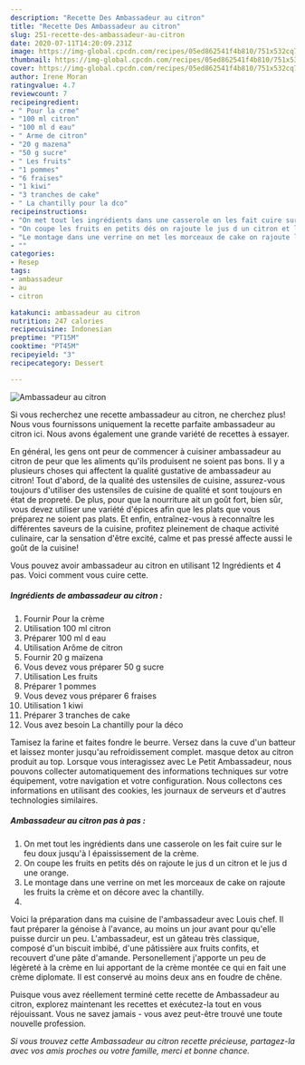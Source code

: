 ```yaml
---
description: "Recette Des Ambassadeur au citron"
title: "Recette Des Ambassadeur au citron"
slug: 251-recette-des-ambassadeur-au-citron
date: 2020-07-11T14:20:09.231Z
image: https://img-global.cpcdn.com/recipes/05ed862541f4b810/751x532cq70/ambassadeur-au-citron-photo-principale-de-la-recette.jpg
thumbnail: https://img-global.cpcdn.com/recipes/05ed862541f4b810/751x532cq70/ambassadeur-au-citron-photo-principale-de-la-recette.jpg
cover: https://img-global.cpcdn.com/recipes/05ed862541f4b810/751x532cq70/ambassadeur-au-citron-photo-principale-de-la-recette.jpg
author: Irene Moran
ratingvalue: 4.7
reviewcount: 7
recipeingredient:
- " Pour la crme"
- "100 ml citron"
- "100 ml d eau"
- " Arme de citron"
- "20 g mazena"
- "50 g sucre"
- " Les fruits"
- "1 pommes"
- "6 fraises"
- "1 kiwi"
- "3 tranches de cake"
- " La chantilly pour la dco"
recipeinstructions:
- "On met tout les ingrédients dans une casserole on les fait cuire sur le feu doux jusqu&#39;à l épaississement de la crème."
- "On coupe les fruits en petits dés on rajoute le jus d un citron et le jus d une orange."
- "Le montage dans une verrine on met les morceaux de cake on rajoute les fruits la crème et on décore avec la chantilly."
- ""
categories:
- Resep
tags:
- ambassadeur
- au
- citron

katakunci: ambassadeur au citron 
nutrition: 247 calories
recipecuisine: Indonesian
preptime: "PT15M"
cooktime: "PT45M"
recipeyield: "3"
recipecategory: Dessert

---
```



![Ambassadeur au citron](https://img-global.cpcdn.com/recipes/05ed862541f4b810/751x532cq70/ambassadeur-au-citron-photo-principale-de-la-recette.jpg)

Si vous recherchez une recette ambassadeur au citron, ne cherchez plus! Nous vous fournissons uniquement la recette parfaite ambassadeur au citron ici. Nous avons également une grande variété de recettes à essayer.

En général, les gens ont peur de commencer à cuisiner ambassadeur au citron de peur que les aliments qu'ils produisent ne soient pas bons. Il y a plusieurs choses qui affectent la qualité gustative de ambassadeur au citron! Tout d'abord, de la qualité des ustensiles de cuisine, assurez-vous toujours d'utiliser des ustensiles de cuisine de qualité et sont toujours en état de propreté. De plus, pour que la nourriture ait un goût fort, bien sûr, vous devez utiliser une variété d'épices afin que les plats que vous préparez ne soient pas plats. Et enfin, entraînez-vous à reconnaître les différentes saveurs de la cuisine, profitez pleinement de chaque activité culinaire, car la sensation d'être excité, calme et pas pressé affecte aussi le goût de la cuisine!

<!--inarticleads1-->

Vous pouvez avoir ambassadeur au citron en utilisant 12 Ingrédients et 4 pas. Voici comment vous cuire cette.

##### Ingrédients de ambassadeur au citron :

1. Fournir  Pour la crème
1. Utilisation 100 ml citron
1. Préparer 100 ml d eau
1. Utilisation  Arôme de citron
1. Fournir 20 g maïzena
1. Vous devez vous préparer 50 g sucre
1. Utilisation  Les fruits
1. Préparer 1 pommes
1. Vous devez vous préparer 6 fraises
1. Utilisation 1 kiwi
1. Préparer 3 tranches de cake
1. Vous avez besoin  La chantilly pour la déco


Tamisez la farine et faites fondre le beurre. Versez dans la cuve d&#39;un batteur et laissez monter jusqu&#39;au refroidissement complet. masque detox au citron produit au top. Lorsque vous interagissez avec Le Petit Ambassadeur, nous pouvons collecter automatiquement des informations techniques sur votre équipement, votre navigation et votre configuration. Nous collectons ces informations en utilisant des cookies, les journaux de serveurs et d&#39;autres technologies similaires. 

<!--inarticleads2-->

##### Ambassadeur au citron pas à pas :

1. On met tout les ingrédients dans une casserole on les fait cuire sur le feu doux jusqu&#39;à l épaississement de la crème.
1. On coupe les fruits en petits dés on rajoute le jus d un citron et le jus d une orange.
1. Le montage dans une verrine on met les morceaux de cake on rajoute les fruits la crème et on décore avec la chantilly.
1. 


Voici la préparation dans ma cuisine de l&#39;ambassadeur avec Louis chef. Il faut préparer la génoise à l&#39;avance, au moins un jour avant pour qu&#39;elle puisse durcir un peu. L&#39;ambassadeur, est un gâteau très classique, composé d&#39;un biscuit imbibé, d&#39;une pâtissière aux fruits confits, et recouvert d&#39;une pâte d&#39;amande. Personellement j&#39;apporte un peu de légèreté à la crème en lui apportant de la crème montée ce qui en fait une crème diplomate. Il est conservé au moins deux ans en foudre de chêne. 

<!--inarticleads1-->

<p>
Puisque vous avez réellement terminé cette recette de Ambassadeur au citron, explorez maintenant les recettes et exécutez-la tout en vous réjouissant. Vous ne savez jamais - vous avez peut-être trouvé une toute nouvelle profession.
</p>

<p>
<i>Si vous trouvez cette Ambassadeur au citron recette précieuse, partagez-la avec vos amis proches ou votre famille, merci et bonne chance.</i>
</p>
